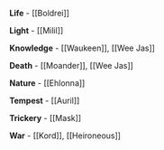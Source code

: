 **Life** - [[Boldrei]]

**Light** - [[Milil]]

**Knowledge** - [[Waukeen]], [[Wee Jas]]

**Death** - [[Moander]], [[Wee Jas]]

**Nature** - [[Ehlonna]]

**Tempest** - [[Auril]]

**Trickery** - [[Mask]]

**War** - [[Kord]], [[Heironeous]]
